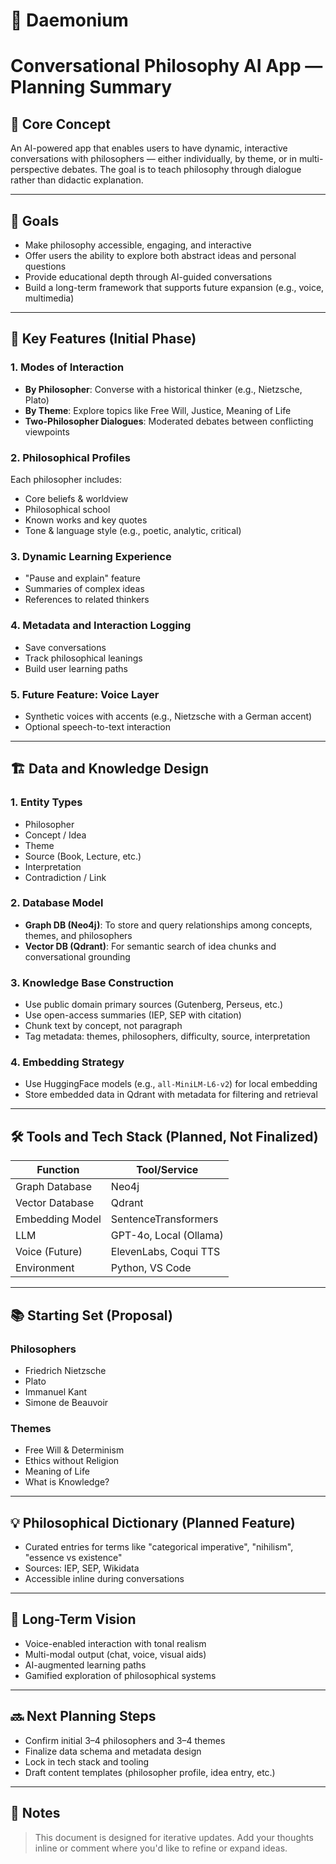 # 🧠 Daemonium 
# Conversational Philosophy AI App — Planning Summary

## 🧠 Core Concept
An AI-powered app that enables users to have dynamic, interactive conversations with philosophers — either individually, by theme, or in multi-perspective debates. The goal is to teach philosophy through dialogue rather than didactic explanation.

---

## 🎯 Goals
- Make philosophy accessible, engaging, and interactive
- Offer users the ability to explore both abstract ideas and personal questions
- Provide educational depth through AI-guided conversations
- Build a long-term framework that supports future expansion (e.g., voice, multimedia)

---

## 🔑 Key Features (Initial Phase)

### 1. **Modes of Interaction**
- **By Philosopher**: Converse with a historical thinker (e.g., Nietzsche, Plato)
- **By Theme**: Explore topics like Free Will, Justice, Meaning of Life
- **Two-Philosopher Dialogues**: Moderated debates between conflicting viewpoints

### 2. **Philosophical Profiles**
Each philosopher includes:
- Core beliefs & worldview
- Philosophical school
- Known works and key quotes
- Tone & language style (e.g., poetic, analytic, critical)

### 3. **Dynamic Learning Experience**
- "Pause and explain" feature
- Summaries of complex ideas
- References to related thinkers

### 4. **Metadata and Interaction Logging**
- Save conversations
- Track philosophical leanings
- Build user learning paths

### 5. **Future Feature: Voice Layer**
- Synthetic voices with accents (e.g., Nietzsche with a German accent)
- Optional speech-to-text interaction

---

## 🏗️ Data and Knowledge Design

### 1. **Entity Types**
- Philosopher
- Concept / Idea
- Theme
- Source (Book, Lecture, etc.)
- Interpretation
- Contradiction / Link

### 2. **Database Model**
- **Graph DB (Neo4j)**: To store and query relationships among concepts, themes, and philosophers
- **Vector DB (Qdrant)**: For semantic search of idea chunks and conversational grounding

### 3. **Knowledge Base Construction**
- Use public domain primary sources (Gutenberg, Perseus, etc.)
- Use open-access summaries (IEP, SEP with citation)
- Chunk text by concept, not paragraph
- Tag metadata: themes, philosophers, difficulty, source, interpretation

### 4. **Embedding Strategy**
- Use HuggingFace models (e.g., `all-MiniLM-L6-v2`) for local embedding
- Store embedded data in Qdrant with metadata for filtering and retrieval

---

## 🛠️ Tools and Tech Stack (Planned, Not Finalized)

| Function                  | Tool/Service          |
|--------------------------|-----------------------|
| Graph Database           | Neo4j                 |
| Vector Database          | Qdrant                |
| Embedding Model          | SentenceTransformers |
| LLM                      | GPT-4o, Local (Ollama) |
| Voice (Future)           | ElevenLabs, Coqui TTS |
| Environment              | Python, VS Code       |

---

## 📚 Starting Set (Proposal)

### Philosophers
- Friedrich Nietzsche
- Plato
- Immanuel Kant
- Simone de Beauvoir

### Themes
- Free Will & Determinism
- Ethics without Religion
- Meaning of Life
- What is Knowledge?

---

## 💡 Philosophical Dictionary (Planned Feature)
- Curated entries for terms like "categorical imperative", "nihilism", "essence vs existence"
- Sources: IEP, SEP, Wikidata
- Accessible inline during conversations

---

## 🧭 Long-Term Vision
- Voice-enabled interaction with tonal realism
- Multi-modal output (chat, voice, visual aids)
- AI-augmented learning paths
- Gamified exploration of philosophical systems

---

## 🔜 Next Planning Steps
- Confirm initial 3–4 philosophers and 3–4 themes
- Finalize data schema and metadata design
- Lock in tech stack and tooling
- Draft content templates (philosopher profile, idea entry, etc.)

---

## 📝 Notes
> This document is designed for iterative updates. Add your thoughts inline or comment where you'd like to refine or expand ideas.

